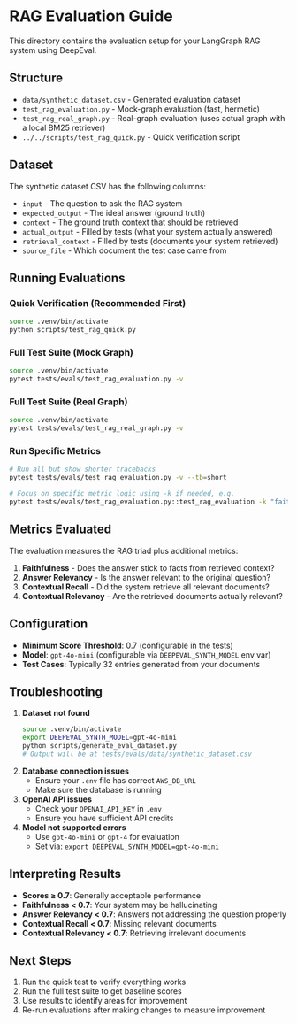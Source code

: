 # RAG Evaluation Guide

This directory contains the evaluation setup for your LangGraph RAG system using DeepEval.

## Structure

- `data/synthetic_dataset.csv` - Generated evaluation dataset
- `test_rag_evaluation.py` - Mock-graph evaluation (fast, hermetic)
- `test_rag_real_graph.py` - Real-graph evaluation (uses actual graph with a local BM25 retriever)
- `../../scripts/test_rag_quick.py` - Quick verification script

## Dataset

The synthetic dataset CSV has the following columns:

- `input` - The question to ask the RAG system
- `expected_output` - The ideal answer (ground truth)
- `context` - The ground truth context that should be retrieved
- `actual_output` - Filled by tests (what your system actually answered)
- `retrieval_context` - Filled by tests (documents your system retrieved)
- `source_file` - Which document the test case came from

## Running Evaluations

### Quick Verification (Recommended First)

```bash
source .venv/bin/activate
python scripts/test_rag_quick.py
```

### Full Test Suite (Mock Graph)

```bash
source .venv/bin/activate
pytest tests/evals/test_rag_evaluation.py -v
```

### Full Test Suite (Real Graph)

```bash
source .venv/bin/activate
pytest tests/evals/test_rag_real_graph.py -v
```

### Run Specific Metrics

```bash
# Run all but show shorter tracebacks
pytest tests/evals/test_rag_evaluation.py -v --tb=short

# Focus on specific metric logic using -k if needed, e.g.
pytest tests/evals/test_rag_evaluation.py::test_rag_evaluation -k "faithfulness" -v
```

## Metrics Evaluated

The evaluation measures the RAG triad plus additional metrics:

1. **Faithfulness** - Does the answer stick to facts from retrieved context?
2. **Answer Relevancy** - Is the answer relevant to the original question?
3. **Contextual Recall** - Did the system retrieve all relevant documents?
4. **Contextual Relevancy** - Are the retrieved documents actually relevant?

## Configuration

- **Minimum Score Threshold**: 0.7 (configurable in the tests)
- **Model**: `gpt-4o-mini` (configurable via `DEEPEVAL_SYNTH_MODEL` env var)
- **Test Cases**: Typically 32 entries generated from your documents

## Troubleshooting

1. **Dataset not found**
   ```bash
   source .venv/bin/activate
   export DEEPEVAL_SYNTH_MODEL=gpt-4o-mini
   python scripts/generate_eval_dataset.py
   # Output will be at tests/evals/data/synthetic_dataset.csv
   ```
2. **Database connection issues**
   - Ensure your `.env` file has correct `AWS_DB_URL`
   - Make sure the database is running
3. **OpenAI API issues**
   - Check your `OPENAI_API_KEY` in `.env`
   - Ensure you have sufficient API credits
4. **Model not supported errors**
   - Use `gpt-4o-mini` or `gpt-4` for evaluation
   - Set via: `export DEEPEVAL_SYNTH_MODEL=gpt-4o-mini`

## Interpreting Results

- **Scores ≥ 0.7**: Generally acceptable performance
- **Faithfulness < 0.7**: Your system may be hallucinating
- **Answer Relevancy < 0.7**: Answers not addressing the question properly
- **Contextual Recall < 0.7**: Missing relevant documents
- **Contextual Relevancy < 0.7**: Retrieving irrelevant documents

## Next Steps

1. Run the quick test to verify everything works
2. Run the full test suite to get baseline scores
3. Use results to identify areas for improvement
4. Re-run evaluations after making changes to measure improvement
